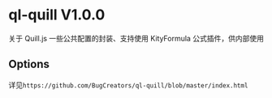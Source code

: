 # ql-quill V1.0.0

关于 Quill.js 一些公共配置的封装、支持使用 KityFormula 公式插件，供内部使用

## Options

详见`https://github.com/BugCreators/ql-quill/blob/master/index.html`
